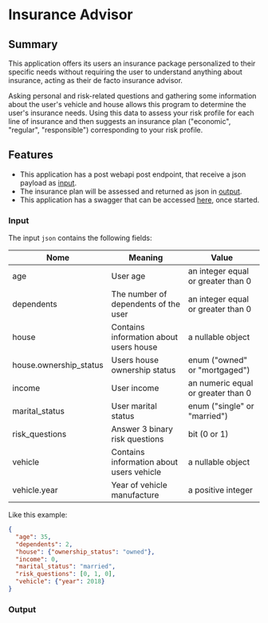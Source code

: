 # Insurance Advisor
## Summary

This application offers its users an insurance package personalized to their specific needs without requiring the user to understand anything about insurance, acting as their de facto insurance advisor.

Asking personal and risk-related questions and gathering some information about the user's vehicle and house allows this program to determine the user's insurance needs. Using this data to assess your risk profile for each line of insurance and then suggests an insurance plan ("economic", "regular", "responsible") corresponding to your risk profile.

## Features

- This application has a post webapi post endpoint, that receive a json payload as  [input](#Input).
- The insurance plan will be assessed and returned as json in [output](#Output).
- This application has a swagger that can be accessed [here](https://localhost:7272/swagger/index.html), once started.

### Input
The input `json` contains the following fields:

| Nome | Meaning | Value |
| ------ | ------ | ------ |
| age | User age | an integer equal or greater than 0 |
| dependents | The number of dependents of the user | an integer equal or greater than 0 |
| house | Contains information about users house | a nullable object |
| house.ownership_status | Users house ownership status | enum ("owned" or "mortgaged") |
| income | User income | an numeric equal or greater than 0 |
| marital_status | User marital status | enum ("single" or "married") |
| risk_questions | Answer 3 binary risk questions | bit (0 or 1) |
| vehicle | Contains information about users vehicle  | a nullable object  |
| vehicle.year | Year of vehicle manufacture | a positive integer |

Like this example:
```json
{
  "age": 35,
  "dependents": 2,
  "house": {"ownership_status": "owned"},
  "income": 0,
  "marital_status": "married",
  "risk_questions": [0, 1, 0],
  "vehicle": {"year": 2018}
}
```

### Output